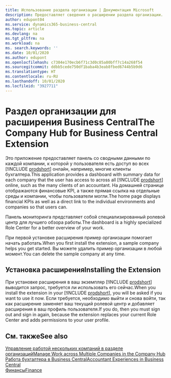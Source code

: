 ```yaml
---
title: Использование раздела организации | Документация Microsoft
description: Предоставляет сведения о расширении раздела организации.
author: edupont04
ms.service: dynamics365-business-central
ms.topic: article
ms.devlang: na
ms.tgt_pltfrm: na
ms.workload: na
ms. search.keywords: ''
ms.date: 10/01/2020
ms.author: edupont
ms.openlocfilehash: c7304e170ecb6f71c3d0c85a80bff7c14a268f54
ms.sourcegitcommit: ddbb5cede750df1baba4b3eab8fbed6744b5b9d6
ms.translationtype: HT
ms.contentlocale: ru-RU
ms.lasthandoff: 10/01/2020
ms.locfileid: "3927711"
---
```

# <a name="the-company-hub-for-business-central-extension"></a><span data-ttu-id="a21ca-103">Раздел организации для расширения Business Central</span><span class="sxs-lookup"><span data-stu-id="a21ca-103">The Company Hub for Business Central Extension</span></span>

<span data-ttu-id="a21ca-104">Это приложение предоставляет панель со сводными данными по каждой компании, к которой у пользователя есть доступ во всех [!INCLUDE [prodshort](includes/prodshort.md)] онлайн, например, многие клиенты бухгалтера.</span><span class="sxs-lookup"><span data-stu-id="a21ca-104">This application provides a dashboard with summary data for each company that the user has access to across all [!INCLUDE [prodshort](includes/prodshort.md)] online, such as the many clients of an accountant.</span></span> <span data-ttu-id="a21ca-105">На домашней странице отображаются финансовые KPI, а также прямая ссылка на отдельные среды и компании, чтобы пользователи могли.</span><span class="sxs-lookup"><span data-stu-id="a21ca-105">The home page displays financial KPIs as well as a direct link to the individual environments and companies so that users can.</span></span>

<span data-ttu-id="a21ca-106">Панель мониторинга представляет собой специализированный ролевой центр для лучшего обзора работы.</span><span class="sxs-lookup"><span data-stu-id="a21ca-106">The dashboard is a highly specialized Role Center for a better overview of your work.</span></span>

<span data-ttu-id="a21ca-107">При первой установке расширения пример организации помогает начать работать.</span><span class="sxs-lookup"><span data-stu-id="a21ca-107">When you first install the extension, a sample company helps you get started.</span></span> <span data-ttu-id="a21ca-108">Вы можете удалить пример организации в любой момент.</span><span class="sxs-lookup"><span data-stu-id="a21ca-108">You can delete the sample company at any time.</span></span>

## <a name="installing-the-extension"></a><span data-ttu-id="a21ca-109">Установка расширения</span><span class="sxs-lookup"><span data-stu-id="a21ca-109">Installing the Extension</span></span>

<span data-ttu-id="a21ca-110">При установке расширения в ваш экземпляр [!INCLUDE [prodshort](includes/prodshort.md)] выводится запрос, требуется ли использовать его сейчас.</span><span class="sxs-lookup"><span data-stu-id="a21ca-110">When you install the extension in your [!INCLUDE [prodshort](includes/prodshort.md)], you will be asked if you want to use it now.</span></span> <span data-ttu-id="a21ca-111">Если требуется, необходимо выйти и снова войти, так как расширение заменяет ваш текущий ролевой центр и добавляет расширения в ваш профиль пользователя.</span><span class="sxs-lookup"><span data-stu-id="a21ca-111">If you do, then you must sign out and sign in again, because the extension replaces your current Role Center and adds permissions to your user profile.</span></span>

## <a name="see-also"></a><span data-ttu-id="a21ca-112">См. также</span><span class="sxs-lookup"><span data-stu-id="a21ca-112">See also</span></span>

[<span data-ttu-id="a21ca-113">Управление работой нескольких компаний в разделе организаций</span><span class="sxs-lookup"><span data-stu-id="a21ca-113">Manage Work across Multiple Companies in the Company Hub</span></span>](company-hub.md)  
[<span data-ttu-id="a21ca-114">Работа бухгалтера в Business Central</span><span class="sxs-lookup"><span data-stu-id="a21ca-114">Accountant Experiences in Business Central </span></span>](finance-accounting.md)  
[<span data-ttu-id="a21ca-115">Финансы</span><span class="sxs-lookup"><span data-stu-id="a21ca-115">Finance</span></span>](finance.md)  
